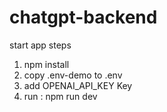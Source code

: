 # chatgpt-backend

start app steps

1) npm install
2) copy .env-demo to .env
3) add OPENAI_API_KEY Key 
4) run : npm run dev